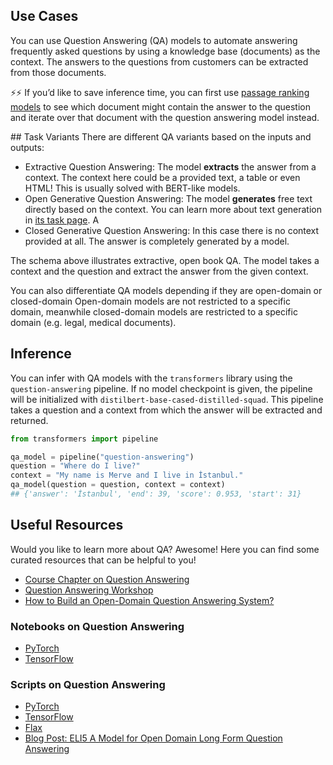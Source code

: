 ## Use Cases
You can use Question Answering (QA) models to automate answering frequently asked questions by using a knowledge base (documents) as the context. The answers to the questions from customers can be extracted from those documents. 

⚡⚡ If you’d like to save inference time, you can first use [passage ranking models](/tasks/sentence-similarity) to see which document might contain the answer to the question and iterate over that document with the question answering model instead.

## Task Variants
There are different QA variants based on the inputs and outputs:
* Extractive Question Answering: The model **extracts** the answer from a context. The context here could be a provided text, a table or even HTML! This is usually solved with BERT-like models.
* Open Generative Question Answering: The model **generates** free text directly based on the context. You can learn more about text generation in [its task page](/tasks/text-generation). A
* Closed Generative Question Answering: In this case there is no context provided at all. The answer is completely generated by a model.

The schema above illustrates extractive, open book QA. The model takes a context and the question and extract the answer from the given context.

You can also differentiate QA models depending if they are open-domain or closed-domain Open-domain models are not restricted to a specific domain, meanwhile closed-domain models are restricted to a specific domain (e.g. legal, medical documents). 


## Inference
You can infer with QA models with the `transformers` library using the `question-answering` pipeline. If no model checkpoint is given, the pipeline will be initialized with `distilbert-base-cased-distilled-squad`. This pipeline takes a question and a context from which the answer will be extracted and returned.

```python
from transformers import pipeline

qa_model = pipeline("question-answering")
question = "Where do I live?"
context = "My name is Merve and I live in İstanbul."
qa_model(question = question, context = context)
## {'answer': 'İstanbul', 'end': 39, 'score': 0.953, 'start': 31}
```

## Useful Resources
Would you like to learn more about QA? Awesome! Here you can find some curated resources that can be helpful to you!

- [Course Chapter on Question Answering](https://huggingface.co/course/chapter7/7?fw=pt)
- [Question Answering Workshop](https://www.youtube.com/watch?v=Ihgk8kGLpIE&ab_channel=HuggingFace)
- [How to Build an Open-Domain Question Answering System?](https://lilianweng.github.io/lil-log/2020/10/29/open-domain-question-answering.html) 

### Notebooks on Question Answering
- [PyTorch](https://github.com/huggingface/notebooks/blob/master/examples/question_answering.ipynb)
- [TensorFlow](https://github.com/huggingface/notebooks/blob/master/examples/token_classification-tf.ipynb)

### Scripts on Question Answering
- [PyTorch](https://github.com/huggingface/transformers/tree/master/examples/pytorch/question-answering)
- [TensorFlow](https://github.com/huggingface/transformers/tree/master/examples/tensorflow/question-answering)
- [Flax](https://github.com/huggingface/transformers/tree/master/examples/flax/question-answering)
- [Blog Post: ELI5 A Model for Open Domain Long Form Question Answering](https://yjernite.github.io/lfqa.html)